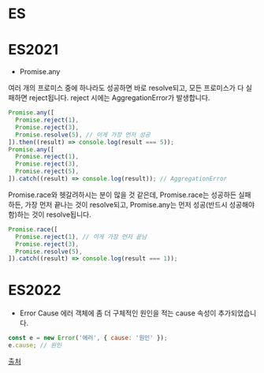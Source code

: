 # ES

# ES2021

- Promise.any

여러 개의 프로미스 중에 하나라도 성공하면 바로 resolve되고, 모든 프로미스가 다 실패하면 reject됩니다. reject 시에는 AggregationError가 발생합니다.

```javascript
Promise.any([
  Promise.reject(1),
  Promise.reject(3),
  Promise.resolve(5), // 이게 가장 먼저 성공
]).then((result) => console.log(result === 5));
Promise.any([
  Promise.reject(1),
  Promise.reject(3),
  Promise.reject(5),
]).catch((result) => console.log(result)); // AggregationError 
```

Promise.race와 헷갈려하시는 분이 많을 것 같은데, Promise.race는 성공하든 실패하든, 가장 먼저 끝나는 것이 resolve되고, Promise.any는 먼저 성공(반드시 성공해야 함)하는 것이 resolve됩니다.

```javascript
Promise.race([
  Promise.reject(1), // 이게 가장 먼저 끝남
  Promise.reject(3),
  Promise.resolve(5),
]).catch((result) => console.log(result === 1));
```

# ES2022

- Error Cause
에러 객체에 좀 더 구체적인 원인을 적는 cause 속성이 추가되었습니다.

```javascript
const e = new Error('에러', { cause: '원인' });
e.cause; // 원인
```

[출처](https://www.zerocho.com/category/ECMAScript)